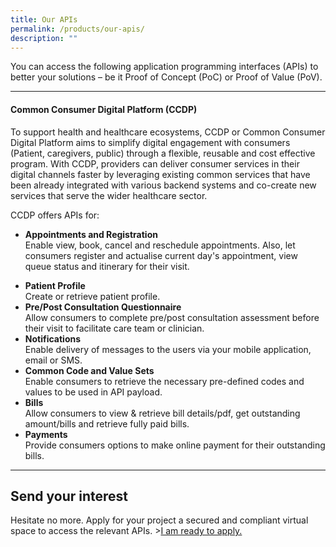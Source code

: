 ```yaml
---
title: Our APIs
permalink: /products/our-apis/
description: ""
---
```

You can access the following application programming interfaces (APIs) to better your solutions – be it Proof of Concept (PoC) or Proof of Value (PoV).

---
#### Common Consumer Digital Platform (CCDP)
To support health and healthcare ecosystems, CCDP or Common Consumer Digital Platform aims to simplify digital engagement with consumers (Patient, caregivers, public) through a flexible, reusable and cost effective program. With CCDP, providers can deliver consumer services in their digital channels faster by leveraging existing common services that have been already integrated with various backend systems and co-create new services that serve the wider healthcare sector.

CCDP offers APIs for: 
- **Appointments and Registration** 
<br>Enable view, book, cancel and reschedule appointments. Also, let consumers register and actualise current day's appointment, view queue status and itinerary for their visit.
* **Patient Profile**
<br> Create or retrieve patient profile.
* **Pre/Post Consultation Questionnaire**
<br> Allow consumers to complete pre/post consultation assessment before their visit to facilitate care team or clinician.
* **Notifications**
<br> Enable delivery of messages to the users via your mobile application, email or SMS.
* **Common Code and Value Sets**
<br> Enable consumers to retrieve the necessary pre-defined codes and values to be used in API payload.
* **Bills**
<br> Allow consumers to view &amp; retrieve bill details/pdf, get outstanding amount/bills and retrieve fully paid bills.
* **Payments**
<br> Provide consumers options to make online payment for their outstanding bills.

---
## Send your interest
Hesitate no more. Apply for your project a secured and compliant virtual space to access the relevant APIs. 
&gt;[I am ready to apply.](https://form.gov.sg/6451bef4d0f2470011ddf40a)